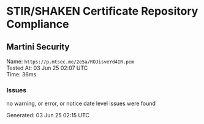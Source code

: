 # STIR/SHAKEN Certificate Repository Compliance

## Martini Security

Name: `https://p.mtsec.me/2e5a/ROJisveYd4IR.pem`\
Tested At: 03 Jun 25 02:07 UTC\
Time: 36ms

### Issues

no warning, or error, or notice date level issues were found

Generated: 03 Jun 25 02:15 UTC